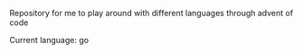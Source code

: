 Repository for me to play around with different languages through advent of code

Current language: go